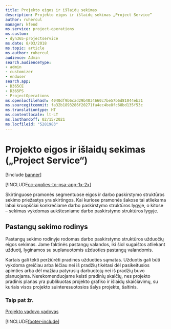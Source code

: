 ```yaml
---
title: Projekto eigos ir išlaidų sekimas
description: Projekto eigos ir išlaidų sekimas „Project Service“
author: ruhercul
manager: kfend
ms.service: project-operations
ms.custom:
- dyn365-projectservice
ms.date: 8/03/2018
ms.topic: article
ms.author: ruhercul
audience: Admin
search.audienceType:
- admin
- customizer
- enduser
search.app:
- D365CE
- D365PS
- ProjectOperations
ms.openlocfilehash: 4040df9b6cad29b4034660c7be57b6d81044eb31
ms.sourcegitcommit: fa32b1893286f20271fa4ec4be8fc68bd135f53c
ms.translationtype: HT
ms.contentlocale: lt-LT
ms.lasthandoff: 02/15/2021
ms.locfileid: "5281983"
---
```

# <a name="track-project-progress-and-cost-project-service"></a>Projekto eigos ir išlaidų sekimas („Project Service“)

[!include [banner](../includes/psa-now-project-operations.md)]

[!INCLUDE[cc-applies-to-psa-app-1x-2x](../includes/cc-applies-to-psa-app-1x-2x.md)]

Skirtinguose pramonės segmentuose eigos ir darbo paskirstymo struktūros sekimo priežastys yra skirtingos. Kai kuriose pramonės šakose tai atliekama labai kruopščiai konkrečiame darbo paskirstymo struktūros lygyje, o kitose – sekimas vykdomas aukštesniame darbo paskirstymo struktūros lygyje.  
  
## <a name="effort-tracking-view"></a>Pastangų sekimo rodinys  
Pastangų sekimo rodinyje rodomas darbo paskirstymo struktūros užduočių eigos sekimas. Jame faktinės pastangų valandos, iki šiol sugaištos atliekant užduotį, lyginamos su suplanuotomis užduoties pastangų valandomis.  
  
Kartais gali tekti peržiūrėti pradines užduoties sąmatas. Užduotis gali būti vykdoma greičiau arba lėčiau nei iš pradžių tikėtasi dėl pasikeitusios apimties arba dėl mažiau patyrusių darbuotojų nei iš pradžių buvo planuojama. Nerekomenduojame keisti pradinių skaičių, nes projekto pradinis planas yra publikuotas projekto grafiko ir išlaidų skaičiavimų, su kuriais visos projekto suinteresuotosios šalys projekte, šaltinis.  
  
### <a name="see-also"></a>Taip pat žr.  
 [Projekto vadovo vadovas](../psa/project-manager-guide.md)


[!INCLUDE[footer-include](../includes/footer-banner.md)]